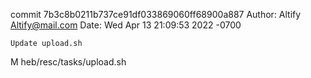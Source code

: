 commit 7b3c8b0211b737ce91df033869060ff68900a887
Author: Altify <Altify@mail.com>
Date:   Wed Apr 13 21:09:53 2022 -0700

    Update upload.sh

M	heb/resc/tasks/upload.sh
